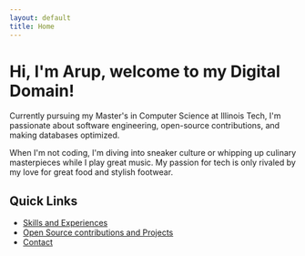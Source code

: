 ```yaml
---
layout: default
title: Home
---
```


# Hi, I'm Arup, welcome to my Digital Domain!

Currently pursuing my Master's in Computer Science at Illinois Tech, I'm passionate about software engineering, open-source contributions, and making databases optimized.


When I'm not coding, I'm diving into sneaker culture or whipping up culinary masterpieces while I play great music. My passion for tech is only rivaled by my love for great food and stylish footwear.

## Quick Links
- [Skills and Experiences](/about/)
- [Open Source contributions and Projects](/projects/)
- [Contact](/contact/)
